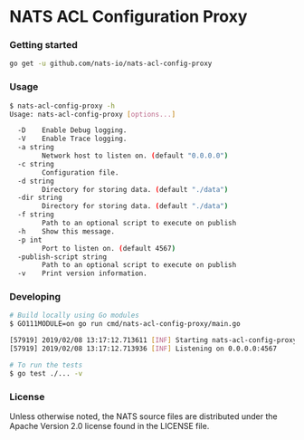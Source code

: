 # NATS ACL Configuration Proxy

### Getting started

```sh
go get -u github.com/nats-io/nats-acl-config-proxy
```

### Usage

```sh
$ nats-acl-config-proxy -h
Usage: nats-acl-config-proxy [options...]

  -D	Enable Debug logging.
  -V	Enable Trace logging.
  -a string
    	Network host to listen on. (default "0.0.0.0")
  -c string
    	Configuration file.
  -d string
    	Directory for storing data. (default "./data")
  -dir string
    	Directory for storing data. (default "./data")
  -f string
    	Path to an optional script to execute on publish
  -h	Show this message.
  -p int
    	Port to listen on. (default 4567)
  -publish-script string
    	Path to an optional script to execute on publish
  -v	Print version information.
```

### Developing

```sh
# Build locally using Go modules
$ GO111MODULE=on go run cmd/nats-acl-config-proxy/main.go

[57919] 2019/02/08 13:17:12.713611 [INF] Starting nats-acl-config-proxy v0.0.1
[57919] 2019/02/08 13:17:12.713936 [INF] Listening on 0.0.0.0:4567

# To run the tests
$ go test ./... -v
```

### License

Unless otherwise noted, the NATS source files are distributed under the Apache Version 2.0 license found in the LICENSE file.
